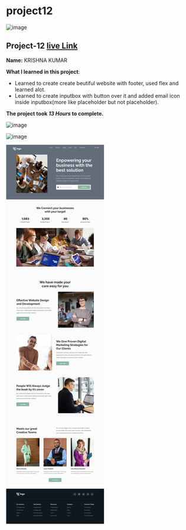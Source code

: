 # project12

![image](https://img.shields.io/badge/project-12-red)

## Project-12  [live Link](https://projec12.netlify.app/)

**Name:**  KRISHNA KUMAR

**What I learned in this project**:

  - Learned to create create beutiful website with footer, used flex and learned alot.
  - Learned to create inputbox with button over it and added email icon inside inputbox(more like placeholder but not placeholder). 


**The project took ***13 Hours*** to complete.** 

![image](https://img.shields.io/badge/INeuron-LearnCodeOnline-brightgreen)

![image](https://img.shields.io/badge/Full%20stack%20JS%20bootcamp-Hitesh%20Chaudhary-lightgrey)

![image](https://github.com/Krishna12345825/project12/blob/main/project-imgs/12.png)



